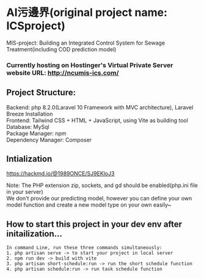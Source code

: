 # AI污邊界(original project name: ICSproject)
MIS-project: Building an Integrated Control System for Sewage Treatment(including COD prediction model)

### **Currently hosting on Hostinger's Virtual Private Server**</br> website URL: http://ncumis-ics.com/

## Project Structure: </br>
Backend: php 8.2.0(Laravel 10 Framework with MVC architecture), Laravel Breeze Installation</br>
Frontend: Tailwind CSS + HTML + JavaScript, using Vite as building tool</br>
Database: MySql</br>
Package Manager: npm</br>
Dependency Manager: Composer

## Intialization
https://hackmd.io/@1989ONCE/SJ9EKloJ3

Note:
The PHP extension zip, sockets, and gd should be enabled(php.ini file in your server)</br>
We don't provide our predicting model, however you can define your own model function and create a new model type on your own easily~

## How to start this project in your dev env after initailization...
    In command Line, run these three commands simultaneously: 
    1. php artisan serve -> to start your project in local server
    2. npm run dev -> build with vite
    3. php artisan short-schedule:run -> run the short schedule function
    4. php artisan schedule:run -> run task schedule function
